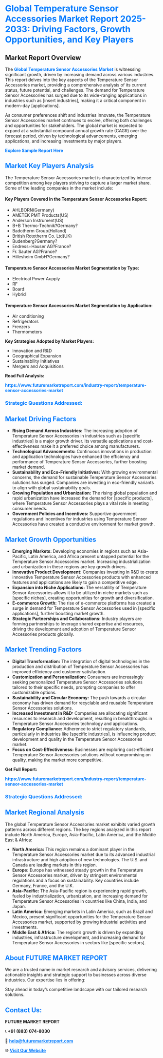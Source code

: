 <h1 style="color: #007BFF;">Global Temperature Sensor Accessories Market Report 2025-2033: Driving Factors, Growth Opportunities, and Key Players</h1>

<section id="overview">
<h2>Market Report Overview</h2>
<p>The <a href="https://www.futuremarketreport.com/industry-report/temperature-sensor-accessories-market" style="color: #007BFF; text-decoration: none;"><strong>Global Temperature Sensor Accessories Market</strong></a> is witnessing significant growth, driven by increasing demand across various industries. This report delves into the key aspects of the Temperature Sensor Accessories market, providing a comprehensive analysis of its current status, future potential, and challenges. The demand for Temperature Sensor Accessories has surged due to its wide-ranging applications in industries such as [insert industries], making it a critical component in modern-day [applications].</p>
<p>As consumer preferences shift and industries innovate, the Temperature Sensor Accessories market continues to evolve, offering both challenges and opportunities for stakeholders. The global market is expected to expand at a substantial compound annual growth rate (CAGR) over the forecast period, driven by technological advancements, emerging applications, and increasing investments by major players.</p>
</section>

<section id="overview">
<p><a href="https://www.futuremarketreport.com/request-sample/reportId=106119" style="color: #007BFF; text-decoration: none;"><strong>Explore Sample Report Here</strong></a></p>
</section>

<section id="key-players">
<h2 style="color: #007BFF;">Market Key Players Analysis</h2>
<p>The Temperature Sensor Accessories market is characterized by intense competition among key players striving to capture a larger market share. Some of the leading companies in the market include:</p>
<h4>Key Players Covered in the Temperature Sensor Accessories Report:</h4>
<ul><li>AHLBORN(Germany)</li><li>AMETEK PMT Products(US)</li><li>Anderson Instrument(US)</li><li>B+B Thermo-Technik?Germany?</li><li>Badotherm Group(Holland)</li><li>British Rototherm Co. Ltd(UK)</li><li>Budenberg?Germany?</li><li>Endress+Hauser AG?France?</li><li>Fr. Sauter AG?France?</li><li>Hillesheim GmbH?Germany?</li></ul>
<h4>Temperature Sensor Accessories Market Segmentation by Type:</h4>
<ul><li>Electrical Power Aupply</li><li>RF</li><li>Board</li><li>Hybrid</li></ul>

<h4>Temperature Sensor Accessories Market Segmentation by Application:</h4>
<ul><li>Air conditioning</li><li>Refrigerators</li><li>Freezers</li><li>Thermometers</li></ul>
<p><strong>Key Strategies Adopted by Market Players:</strong></p>
<ul>
<li>Innovation and R&D</li>
<li>Geographical Expansion</li>
<li>Sustainability Initiatives</li>
<li>Mergers and Acquisitions</li>
</ul>
</section>

<section>
<p><strong>Read Full Analysis: </strong></p><a href="https://www.futuremarketreport.com/industry-report/temperature-sensor-accessories-market" style="color: #007BFF; text-decoration: none;"><strong>https://www.futuremarketreport.com/industry-report/temperature-sensor-accessories-market</strong></a>
<h3 style="color: #007BFF;">Strategic Questions Addressed:</h3>
</section>

<section id="driving-factors">
<h2 style="color: #007BFF;">Market Driving Factors</h2>
<ul>
<li><strong>Rising Demand Across Industries:</strong> The increasing adoption of Temperature Sensor Accessories in industries such as [specific industries] is a major growth driver. Its versatile applications and cost-effectiveness make it a preferred choice among manufacturers.</li>
<li><strong>Technological Advancements:</strong> Continuous innovations in production and application technologies have enhanced the efficiency and performance of Temperature Sensor Accessories, further boosting market demand.</li>
<li><strong>Sustainability and Eco-Friendly Initiatives:</strong> With growing environmental concerns, the demand for sustainable Temperature Sensor Accessories solutions has surged. Companies are investing in eco-friendly variants to align with global sustainability goals.</li>
<li><strong>Growing Population and Urbanization:</strong> The rising global population and rapid urbanization have increased the demand for [specific products], where Temperature Sensor Accessories plays a vital role in meeting consumer needs.</li>
<li><strong>Government Policies and Incentives:</strong> Supportive government regulations and incentives for industries using Temperature Sensor Accessories have created a conducive environment for market growth.</li>
</ul>
</section>

<section id="growth-opportunities">
<h2 style="color: #007BFF;">Market Growth Opportunities</h2>
<ul>
<li><strong>Emerging Markets:</strong> Developing economies in regions such as Asia-Pacific, Latin America, and Africa present untapped potential for the Temperature Sensor Accessories market. Increasing industrialization and urbanization in these regions are key growth drivers.</li>
<li><strong>Innovative Product Development:</strong> Companies investing in R&D to create innovative Temperature Sensor Accessories products with enhanced features and applications are likely to gain a competitive edge.</li>
<li><strong>Expansion into Niche Applications:</strong> The versatility of Temperature Sensor Accessories allows it to be utilized in niche markets such as [specific niches], creating opportunities for growth and diversification.</li>
<li><strong>E-commerce Growth:</strong> The rise of e-commerce platforms has created a surge in demand for Temperature Sensor Accessories used in [specific applications], further boosting market growth.</li>
<li><strong>Strategic Partnerships and Collaborations:</strong> Industry players are forming partnerships to leverage shared expertise and resources, driving the development and adoption of Temperature Sensor Accessories products globally.</li>
</ul>
</section>

<section id="trending-factors">
<h2 style="color: #007BFF;">Market Trending Factors</h2>
<ul>
<li><strong>Digital Transformation:</strong> The integration of digital technologies in the production and distribution of Temperature Sensor Accessories has improved efficiency and customer satisfaction.</li>
<li><strong>Customization and Personalization:</strong> Consumers are increasingly seeking personalized Temperature Sensor Accessories solutions tailored to their specific needs, prompting companies to offer customizable options.</li>
<li><strong>Sustainability and Circular Economy:</strong> The push towards a circular economy has driven demand for recyclable and reusable Temperature Sensor Accessories solutions.</li>
<li><strong>Increased Investment in R&D:</strong> Companies are allocating significant resources to research and development, resulting in breakthroughs in Temperature Sensor Accessories technology and applications.</li>
<li><strong>Regulatory Compliance:</strong> Adherence to strict regulatory standards, particularly in industries like [specific industries], is influencing product development and quality in the Temperature Sensor Accessories market.</li>
<li><strong>Focus on Cost-Effectiveness:</strong> Businesses are exploring cost-efficient Temperature Sensor Accessories solutions without compromising on quality, making the market more competitive.</li>
</ul>
</section>

<section>
<p><strong>Get Full Report: </strong></p><a href="https://www.futuremarketreport.com/industry-report/temperature-sensor-accessories-market" style="color: #007BFF; text-decoration: none;"><strong>https://www.futuremarketreport.com/industry-report/temperature-sensor-accessories-market</strong></a>
<h3 style="color: #007BFF;">Strategic Questions Addressed:</h3>
</section>


<section id="regional-analysis">
<h2 style="color: #007BFF;">Market Regional Analysis</h2>
<p>The global Temperature Sensor Accessories market exhibits varied growth patterns across different regions. The key regions analyzed in this report include North America, Europe, Asia-Pacific, Latin America, and the Middle East & Africa:</p>
<ul>
<li><strong>North America:</strong> This region remains a dominant player in the Temperature Sensor Accessories market due to its advanced industrial infrastructure and high adoption of new technologies. The U.S. and Canada are leading markets in this region.</li>
<li><strong>Europe:</strong> Europe has witnessed steady growth in the Temperature Sensor Accessories market, driven by stringent environmental regulations and a focus on sustainability. Key countries include Germany, France, and the U.K.</li>
<li><strong>Asia-Pacific:</strong> The Asia-Pacific region is experiencing rapid growth, fueled by industrialization, urbanization, and increasing demand for Temperature Sensor Accessories in countries like China, India, and Japan.</li>
<li><strong>Latin America:</strong> Emerging markets in Latin America, such as Brazil and Mexico, present significant opportunities for the Temperature Sensor Accessories market, supported by growing industrial activities and investments.</li>
<li><strong>Middle East & Africa:</strong> The region’s growth is driven by expanding industries, infrastructure development, and increasing demand for Temperature Sensor Accessories in sectors like [specific sectors].</li>
</ul>
</section>

<footer>
<h2 style="color: #007BFF;">About FUTURE MARKET REPORT</h2>
<p>We are a trusted name in market research and advisory services, delivering actionable insights and strategic support to businesses across diverse industries. Our expertise lies in offering:</p>

<p>Stay ahead in today’s competitive landscape with our tailored research solutions.</p>

<h2 style="color: #007BFF;">Contact Us:</h2>
<p><strong>FUTURE MARKET REPORT</strong></p>
<p>📞 <strong>+91 (883) 074-8030</strong></p>
<p>📧 <strong><a href="mailto:help@futuremarketreport.com" style="color: #007BFF;">help@futuremarketreport.com</a></strong></p>
<p>🌐 <strong><a href="https://www.futuremarketreport.com/" style="color: #007BFF;">Visit Our Website</a></strong></p>
</footer>